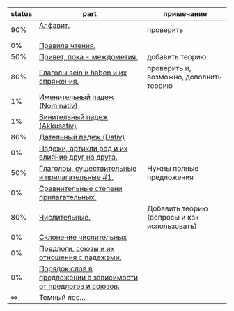status | part  | примечание
-------|-------|----------
90% | [Алфавит.](alphabet/Info.md)                                       | проверить
0%  | [Правила чтения.]()
50% | [Привет, пока - междометия.](mejdometia/Info.md)                   | добавить теорию
80% | [Глаголы sein и haben и их спряжения.](zein-haben/Info.md)         | проверить и, возможно, дополнить теорию
1%  | [Именительный падеж (Nominativ)](nominativ/Info.md)
1%  | [Винительный падеж (Akkusativ)](accusativ/Info.md)
80% | [Дательный падеж (Dativ)](dativ/Info.md)
0%  | [Падежи, артикли род и их влияние друг на друга.]()
50% | [Глаголоы, существительные и прилагательные #1.](voc1/Cards.md) | Нужны полные предложения
0%  | [Сравнительные степени прилагательных.](prilagatelnye-1/Info.md)                         
80% | [Числительные.](chislitelnye/Cards.md)                              | Добавить теорию (вопросы и как использовать)
0%  | [Склонение числительных](chislitelnye-sklonenie/Info.md)
0%  | [Предлоги, союзы и их отношения с падежами.]()                      |
0%  | [Порядок слов в предложении в зависимости от предлогов и союзов.]() |
∞   | Темный лес...
